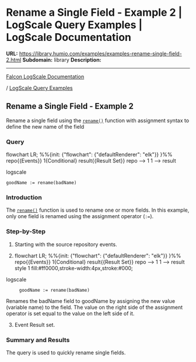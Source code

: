 # Rename a Single Field - Example 2 | LogScale Query Examples | LogScale Documentation

**URL:** https://library.humio.com/examples/examples-rename-single-field-2.html
**Subdomain:** library
**Description:** 

---

[Falcon LogScale Documentation](https://library.humio.com)

/ [LogScale Query Examples](examples.html)

## Rename a Single Field - Example 2

Rename a single field using the [`rename()`](https://library.humio.com/data-analysis/functions-rename.html) function with assignment syntax to define the new name of the field 

### Query

flowchart LR; %%{init: {"flowchart": {"defaultRenderer": "elk"}} }%% repo{{Events}} 1{Conditional} result{{Result Set}} repo --> 1 1 --> result

logscale
    
    
    goodName := rename(badName)

### Introduction

The [`rename()`](https://library.humio.com/data-analysis/functions-rename.html) function is used to rename one or more fields. In this example, only one field is renamed using the assignment operator (`:=`). 

### Step-by-Step

  1. Starting with the source repository events.

  2. flowchart LR; %%{init: {"flowchart": {"defaultRenderer": "elk"}} }%% repo{{Events}} 1{Conditional} result{{Result Set}} repo --> 1 1 --> result style 1 fill:#ff0000,stroke-width:4px,stroke:#000;

logscale
         
         goodName := rename(badName)

Renames the badName field to goodName by assigning the new value (variable name) to the field. The value on the right side of the assignment operator is set equal to the value on the left side of it. 

  3. Event Result set.




### Summary and Results

The query is used to quickly rename single fields.
